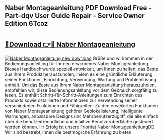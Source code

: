 ## Naber Montageanleitung PDF Download Free - Part-dqv User Guide Repair - Service Owner Edition 6Tcoz

# <h2><a href="http://df747wc.blite.top/?on=Naber+Montageanleitung">🔗Download 👉🔴 Naber Montageanleitung</a></h2>

[![Naber Montageanleitung new download](https://i.imgur.com/lujVjoI.png)](http://df747wc.blite.top/?on=Naber+Montageanleitung)
Grüße und willkommen in der Bedienungsanleitung für Ihr neu erworbenes Naber Montageanleitung. Dieses Handbuch wurde speziell entwickelt, um Ihnen zu helfen, das Beste aus Ihrem Produkt herauszuholen, indem es eine gründliche Erläuterung seiner Funktionen, Einrichtung, Verwendung, Wartung und Problemlösung enthält. Um das Beste aus Ihrem Naber Montageanleitung herauszuholen, empfehlen wir, diese Bedienungsanleitung vor dem Gebrauch sorgfältig zu lesen. Es enthält Schritt-für-Schritt-Anleitungen zum Einrichten des Produkts sowie detaillierte Informationen zur Verwendung seiner verschiedenen Funktionen und Fähigkeiten. Zu den erweiterten Funktionen von Naber Montageanleitung gehören Geolokalisierung, intelligente Warnungen, anpassbare Designs und Mehrbenutzerzugriff, die alle einfach über die benutzerfreundliche und intuitive Benutzeroberfläche gesteuert werden können. Ihr Erfolg ist unsere Priorität Naber MontageanleitungDD. Wir sind bestrebt, Ihnen die bestmögliche Erfahrung zu bieten.
